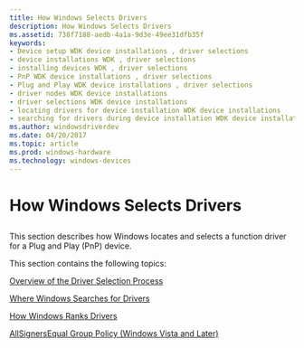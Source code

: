 ```yaml
---
title: How Windows Selects Drivers
description: How Windows Selects Drivers
ms.assetid: 738f7188-aedb-4a1a-9d3e-49ee31dfb35f
keywords:
- Device setup WDK device installations , driver selections
- device installations WDK , driver selections
- installing devices WDK , driver selections
- PnP WDK device installations , driver selections
- Plug and Play WDK device installations , driver selections
- driver nodes WDK device installations
- driver selections WDK device installations
- locating drivers for device installation WDK device installations
- searching for drivers during device installation WDK device installations
ms.author: windowsdriverdev
ms.date: 04/20/2017
ms.topic: article
ms.prod: windows-hardware
ms.technology: windows-devices
---
```


# How Windows Selects Drivers


## <a href="" id="ddk-how-setup-selects-drivers-dg"></a>


This section describes how Windows locates and selects a function driver for a Plug and Play (PnP) device.

This section contains the following topics:

[Overview of the Driver Selection Process](overview-of-the-driver-selection-process.md)

[Where Windows Searches for Drivers](where-setup-searches-for-drivers.md)

[How Windows Ranks Drivers](how-setup-ranks-drivers.md)

[AllSignersEqual Group Policy (Windows Vista and Later)](allsignersequal-group-policy--windows-vista-and-later-.md)

 

 





